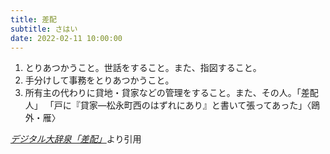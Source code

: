 ```yaml
---
title: 差配
subtitle: さはい
date: 2022-02-11 10:00:00
---
```


1. とりあつかうこと。世話をすること。また、指図すること。
2. 手分けして事務をとりあつかうこと。
3. 所有主の代わりに貸地・貸家などの管理をすること。また、その人。「差配人」
    「戸に『貸家―松永町西のはずれにあり』と書いて張ってあった」〈鴎外・雁〉

<cite>[デジタル大辞泉「差配」](https://dictionary.goo.ne.jp/word/%E5%B7%AE%E9%85%8D/)</cite>より引用